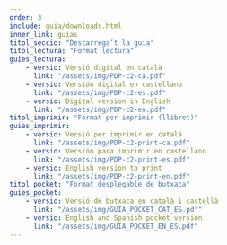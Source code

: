 ```yaml
---
order: 3
include: guia/downloads.html
inner_link: guias
titol_seccio: "Descarrega’t la guia"
titol_lectura: "Format lectura"
guies_lectura:
    - versio: Versió digital en català
      link: "/assets/img/PDP-c2-ca.pdf"
    - versio: Versión digital en castellano
      link: "/assets/img/PDP-c2-es.pdf"
    - versio: Digital version in English
      link: "/assets/img/PDP-c2-en.pdf"  
titol_imprimir: "Format per imprimir (llibret)"
guies_imprimir:
    - versio: Versió per imprimir en català
      link: "/assets/img/PDP-c2-print-ca.pdf"
    - versio: Versión para imprimir en castellano
      link: "/assets/img/PDP-c2-print-es.pdf"
    - versio: English version to print
      link: "/assets/img/PDP-c2-print-en.pdf"
titol_pocket: "Format desplegable de butxaca"
guies_pocket:
    - versio: Versió de butxaca en català i castellà
      link: "/assets/img/GUIA_POCKET_CAT_ES.pdf"
    - versio: English and Spanish pocket version
      link: "/assets/img/GUIA_POCKET_EN_ES.pdf"
---
```

